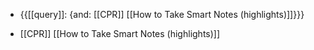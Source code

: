 - {{[[query]]: {and: [[CPR]] [[How to Take Smart Notes (highlights)]]}}}

- [[CPR]] [[How to Take Smart Notes (highlights)]]
